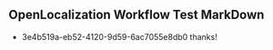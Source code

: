 ## OpenLocalization Workflow Test MarkDown
* 3e4b519a-eb52-4120-9d59-6ac7055e8db0 
thanks!<!--HONumber=Mar16_HO4-->
